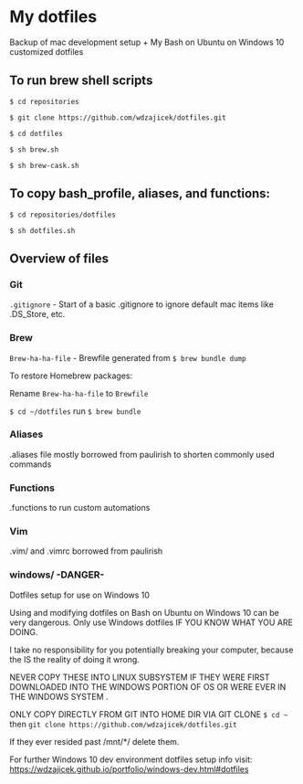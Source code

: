 # My dotfiles

Backup of mac development setup + My Bash on Ubuntu on Windows 10 customized dotfiles

## To run brew shell scripts

`$ cd repositories`

`$ git clone https://github.com/wdzajicek/dotfiles.git`

`$ cd dotfiles`

`$ sh brew.sh`

`$ sh brew-cask.sh`

## To copy bash_profile, aliases, and functions:

`$ cd repositories/dotfiles`

`$ sh dotfiles.sh`

## Overview of files

### Git

`.gitignore` - Start of a basic .gitignore to ignore default mac items like .DS_Store, etc.

### Brew

`Brew-ha-ha-file` - Brewfile generated from `$ brew bundle dump`

To restore Homebrew packages:

Rename `Brew-ha-ha-file` to `Brewfile`

`$ cd ~/dotfiles` run `$ brew bundle`

### Aliases

  .aliases file mostly borrowed from paulirish to shorten commonly used commands

### Functions

  .functions to run custom automations

### Vim

  .vim/ and .vimrc borrowed from paulirish

### windows/ -DANGER-

  Dotfiles setup for use on Windows 10

  Using and modifying dotfiles on Bash on Ubuntu on Windows 10 can be very dangerous. Only use Windows dotfiles IF YOU KNOW WHAT YOU ARE DOING.

  I take no responsibility for you potentially breaking your computer, because the IS the reality of doing it wrong.

  NEVER COPY THESE INTO LINUX SUBSYSTEM IF THEY WERE FIRST DOWNLOADED INTO THE WINDOWS PORTION OF OS OR WERE EVER IN THE WINDOWS SYSTEM .

  ONLY COPY DIRECTLY FROM GIT INTO HOME DIR VIA GIT CLONE `$ cd ~` then `git clone https://github.com/wdzajicek/dotfiles.git`

  If they ever resided past /mnt/*/ delete them.

  For further Windows 10 dev environment dotfiles setup info visit: <https://wdzajicek.github.io/portfolio/windows-dev.html#dotfiles>
